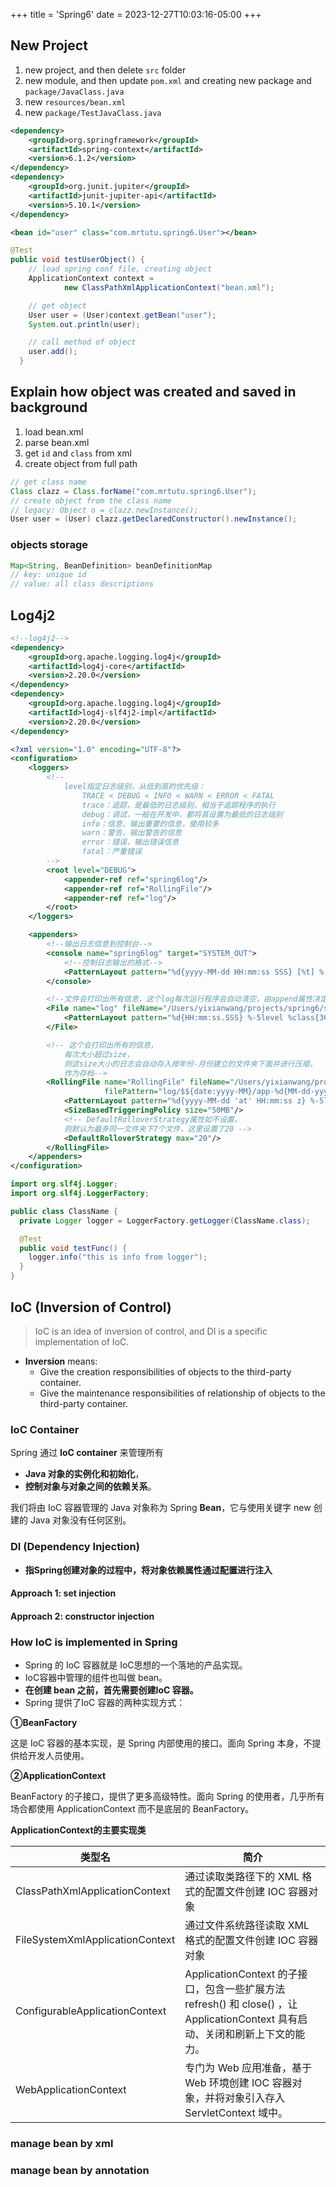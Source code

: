 +++
title = 'Spring6'
date = 2023-12-27T10:03:16-05:00
+++

## New Project
1. new project, and then delete `src` folder
2. new module, and then update `pom.xml` and creating new package and `package/JavaClass.java`
3. new `resources/bean.xml`
4. new `package/TestJavaClass.java`

```xml {filename="module/pom.xml"}
<dependency>
    <groupId>org.springframework</groupId>
    <artifactId>spring-context</artifactId>
    <version>6.1.2</version>
</dependency>
<dependency>
    <groupId>org.junit.jupiter</groupId>
    <artifactId>junit-jupiter-api</artifactId>
    <version>5.10.1</version>
</dependency>
```

```xml {filename = "resources/bean.xml"}
<bean id="user" class="com.mrtutu.spring6.User"></bean>
```

```java {filename = "package/TestJavaClass.java"}
@Test
public void testUserObject() {
    // load spring conf file, creating object
    ApplicationContext context =
            new ClassPathXmlApplicationContext("bean.xml");

    // get object
    User user = (User)context.getBean("user");
    System.out.println(user);

    // call method of object
    user.add();
  }
```

## Explain how object was created and saved in background
1. load bean.xml
2. parse bean.xml
3. get `id` and `class` from xml
4. create object from full path
```java
// get class name
Class clazz = Class.forName("com.mrtutu.spring6.User");
// create object from the class name
// legacy: Object o = clazz.newInstance();
User user = (User) clazz.getDeclaredConstructor().newInstance();
```
### objects storage
```java {filename="DefaultListableBeanFactory.java"}
Map<String, BeanDefinition> beanDefinitionMap
// key: unique id
// value: all class descriptions
```

## Log4j2
```xml {filename="module/pom.xml"}
<!--log4j2-->
<dependency>
    <groupId>org.apache.logging.log4j</groupId>
    <artifactId>log4j-core</artifactId>
    <version>2.20.0</version>
</dependency>
<dependency>
    <groupId>org.apache.logging.log4j</groupId>
    <artifactId>log4j-slf4j2-impl</artifactId>
    <version>2.20.0</version>
</dependency>
```

```xml {filename = "resources/log4j2.xml"}
<?xml version="1.0" encoding="UTF-8"?>
<configuration>
    <loggers>
        <!--
            level指定日志级别，从低到高的优先级：
                TRACE < DEBUG < INFO < WARN < ERROR < FATAL
                trace：追踪，是最低的日志级别，相当于追踪程序的执行
                debug：调试，一般在开发中，都将其设置为最低的日志级别
                info：信息，输出重要的信息，使用较多
                warn：警告，输出警告的信息
                error：错误，输出错误信息
                fatal：严重错误
        -->
        <root level="DEBUG">
            <appender-ref ref="spring6log"/>
            <appender-ref ref="RollingFile"/>
            <appender-ref ref="log"/>
        </root>
    </loggers>

    <appenders>
        <!--输出日志信息到控制台-->
        <console name="spring6log" target="SYSTEM_OUT">
            <!--控制日志输出的格式-->
            <PatternLayout pattern="%d{yyyy-MM-dd HH:mm:ss SSS} [%t] %-3level %logger{1024} - %msg%n"/>
        </console>

        <!--文件会打印出所有信息，这个log每次运行程序会自动清空，由append属性决定，适合临时测试用-->
        <File name="log" fileName="/Users/yixianwang/projects/spring6/spring6_log/test.log" append="false">
            <PatternLayout pattern="%d{HH:mm:ss.SSS} %-5level %class{36} %L %M - %msg%xEx%n"/>
        </File>

        <!-- 这个会打印出所有的信息，
            每次大小超过size，
            则这size大小的日志会自动存入按年份-月份建立的文件夹下面并进行压缩，
            作为存档-->
        <RollingFile name="RollingFile" fileName="/Users/yixianwang/projects/spring6/spring6_log/app.log"
                     filePattern="log/$${date:yyyy-MM}/app-%d{MM-dd-yyyy}-%i.log.gz">
            <PatternLayout pattern="%d{yyyy-MM-dd 'at' HH:mm:ss z} %-5level %class{36} %L %M - %msg%xEx%n"/>
            <SizeBasedTriggeringPolicy size="50MB"/>
            <!-- DefaultRolloverStrategy属性如不设置，
            则默认为最多同一文件夹下7个文件，这里设置了20 -->
            <DefaultRolloverStrategy max="20"/>
        </RollingFile>
    </appenders>
</configuration>
```

```java {filename = "package/TestJavaClass.java"}
import org.slf4j.Logger;
import org.slf4j.LoggerFactory;

public class ClassName {
  private Logger logger = LoggerFactory.getLogger(ClassName.class);

  @Test
  public void testFunc() {
    logger.info("this is info from logger");
  }
}
```

## IoC (Inversion of Control)
> IoC is an idea of inversion of control, and DI is a specific implementation of IoC.
- **Inversion** means: 
  - Give the creation responsibilities of objects to the third-party container.
  - Give the maintenance responsibilities of relationship of objects to the third-party container.
### IoC Container
Spring 通过 **IoC container** 来管理所有 
- **Java 对象的实例化和初始化**， 
- **控制对象与对象之间的依赖关系**。

我们将由 IoC 容器管理的 Java 对象称为 Spring **Bean**，它与使用关键字 new 创建的 Java 对象没有任何区别。

### DI (Dependency Injection)
- **指Spring创建对象的过程中，将对象依赖属性通过配置进行注入**
#### Approach 1: set injection
#### Approach 2: constructor injection

### How IoC is implemented in Spring
- Spring 的 IoC 容器就是 IoC思想的一个落地的产品实现。
- IoC容器中管理的组件也叫做 bean。
- **在创建 bean 之前，首先需要创建IoC 容器。**
- Spring 提供了IoC 容器的两种实现方式：

**①BeanFactory**

这是 IoC 容器的基本实现，是 Spring 内部使用的接口。面向 Spring 本身，不提供给开发人员使用。

**②ApplicationContext**

BeanFactory 的子接口，提供了更多高级特性。面向 Spring 的使用者，几乎所有场合都使用 ApplicationContext 而不是底层的 BeanFactory。

**ApplicationContext的主要实现类**

| 类型名                          | 简介                                                         |
| ------------------------------- | ------------------------------------------------------------ |
| ClassPathXmlApplicationContext  | 通过读取类路径下的 XML 格式的配置文件创建 IOC 容器对象       |
| FileSystemXmlApplicationContext | 通过文件系统路径读取 XML 格式的配置文件创建 IOC 容器对象     |
| ConfigurableApplicationContext  | ApplicationContext 的子接口，包含一些扩展方法 refresh() 和 close() ，让 ApplicationContext 具有启动、关闭和刷新上下文的能力。 |
| WebApplicationContext           | 专门为 Web 应用准备，基于 Web 环境创建 IOC 容器对象，并将对象引入存入 ServletContext 域中。 |

### manage bean by xml

### manage bean by annotation
